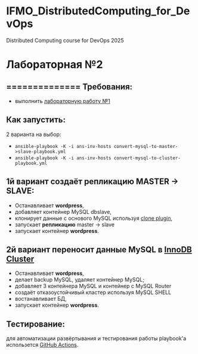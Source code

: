 # IFMO_DistributedComputing_for_DevOps
Distributed Computing course for DevOps 2025

# Лабораторная №2
==============
Требования:
-----------
* выполнить [лабораторную работу №1](/LAB01.md)

Как запустить:
--------------
2 варианта на выбор:
* ```ansible-playbook -K -i ans-inv-hosts convert-mysql-to-master->slave-playbook.yml```
* ```ansible-playbook -K -i ans-inv-hosts convert-mysql-to-cluster-playbook.yml```

1й вариант создаёт репликацию MASTER -> SLAVE:
--------------
* Останавливает **wordpress**,
* добавляет контейнер MySQL dbslave,
* клонирует данные с основого MySQL используя [clone plugin](https://dev.mysql.com/doc/refman/8.4/en/clone-plugin.html),
* запускает **репликацию** master -> slave
* запускает контейнер **wordpress**.

2й вариант переносит данные MySQL в [InnoDB Cluster](https://dev.mysql.com/doc/mysql-shell/8.4/en/mysql-innodb-cluster.html)
--------------
* Останавливает **wordpress**,
* делает backup MySQL, удаляет контейнер MySQL;
* добавляет 3 контейнера MySQL и контейнер с MySQL Router
* создаёт отказоустойчивый кластер используя MySQL SHELL
* востанавливает БД,
* запускает контейнер **wordpress**.

Тестирование:
------------
для автоматизации развёртывания и тестирования работы playbook'а использется [GitHub Actions](https://github.com/features/actions).
